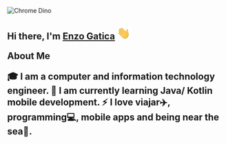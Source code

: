 ![Chrome Dino](https://mir-s3-cdn-cf.behance.net/project_modules/max_1200/4ff07986208593.5d9a654e92f36.gif)

<h2 align="left">Hi there, I'm <a href="https://www.linkedin.com/in/enzo-gatica-3ab264230/" target="_blank" rel="noopener noreferrer">Enzo Gatica</a> <img src="https://raw.githubusercontent.com/ABSphreak/ABSphreak/master/gifs/Hi.gif" height="30" />
 
**About Me**

🎓 I am a computer and information technology engineer.
🌱 I am currently learning Java/ Kotlin mobile development.
⚡ I love viajar✈️, programming💻, mobile apps and being near the sea🌊.

<!--
**EnzoGatica/EnzoGatica** is a ✨ _special_ ✨ repository because its `README.md` (this file) appears on your GitHub profile.

Here are some ideas to get you started:

- 🔭 I’m currently working on ...
- 🌱 I’m currently learning ...
- 👯 I’m looking to collaborate on ...
- 🤔 I’m looking for help with ...
- 💬 Ask me about ...
- 📫 How to reach me: ...
- 😄 Pronouns: ...
- ⚡ Fun fact: ...
-->
